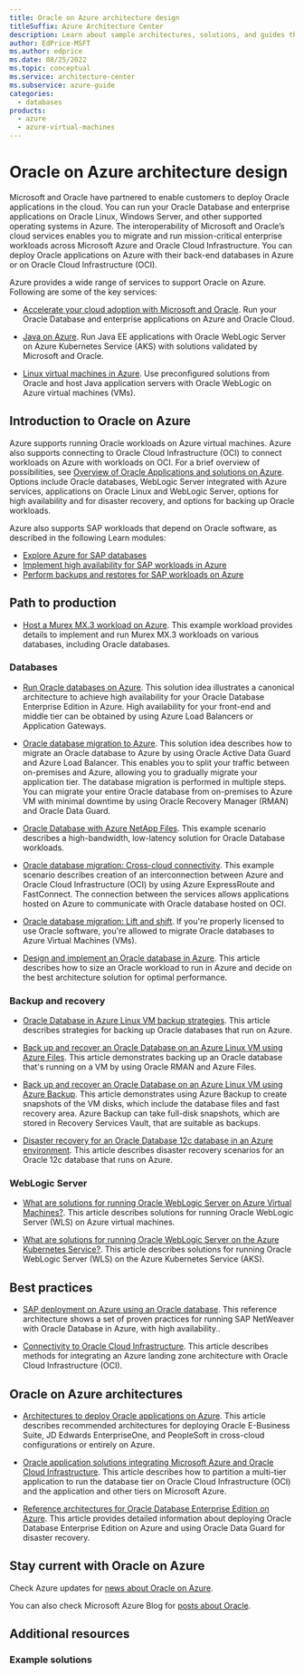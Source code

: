 ```yaml
---
title: Oracle on Azure architecture design
titleSuffix: Azure Architecture Center
description: Learn about sample architectures, solutions, and guides that can help you explore Oracle workloads on Azure.
author: EdPrice-MSFT
ms.author: edprice
ms.date: 08/25/2022
ms.topic: conceptual 
ms.service: architecture-center
ms.subservice: azure-guide
categories:
  - databases
products:
  - azure
  - azure-virtual-machines
---
```


# Oracle on Azure architecture design

Microsoft and Oracle have partnered to enable customers to deploy Oracle applications in the cloud. You can run your Oracle Database and enterprise applications on Oracle Linux, Windows Server, and other supported operating systems in Azure. The interoperability of Microsoft and Oracle’s cloud services enables you to migrate and run mission-critical enterprise workloads across Microsoft Azure and Oracle Cloud Infrastructure. You can deploy Oracle applications on Azure with their back-end databases in Azure or on Oracle Cloud Infrastructure (OCI).

Azure provides a wide range of services to support Oracle on Azure. Following are some of the key services: 

- [Accelerate your cloud adoption with Microsoft and Oracle](https://azure.microsoft.com/solutions/oracle/). Run your Oracle Database and enterprise applications on Azure and Oracle Cloud.

- [Java on Azure](https://azure.microsoft.com/resources/developers/java/). Run Java EE applications with Oracle WebLogic Server on Azure Kubernetes Service (AKS) with solutions validated by Microsoft and Oracle.

- [Linux virtual machines in Azure](https://azure.microsoft.com/services/virtual-machines/linux/#overview). Use preconfigured solutions from Oracle and host Java application servers with Oracle WebLogic on Azure virtual machines (VMs).


## Introduction to Oracle on Azure

Azure supports running Oracle workloads on Azure virtual machines. Azure also supports connecting to Oracle Cloud Infrastructure (OCI) to connect workloads on Azure with workloads on OCI. For a brief overview of possibilities, see [Overview of Oracle Applications and solutions on Azure](/azure/virtual-machines/workloads/oracle/oracle-overview). Options include Oracle databases, WebLogic Server integrated with Azure services, applications on Oracle Linux and WebLogic Server, options for high availability and for disaster recovery, and options for backing up Oracle workloads.

Azure also supports SAP workloads that depend on Oracle software, as described in the following Learn modules:

- [Explore Azure for SAP databases](/learn/modules/explore-azure-databases)
- [Implement high availability for SAP workloads in Azure](/learn/modules/implement-high-availability-for-sap-workloads-azure)
- [Perform backups and restores for SAP workloads on Azure](/learn/modules/perform-backups-restores)

## Path to production


- [Host a Murex MX.3 workload on Azure](../../example-scenario/finance/murex-mx3-azure.yml). This example workload provides details to implement and run Murex MX.3 workloads on various databases, including Oracle databases.


### Databases

- [Run Oracle databases on Azure](./reference-architecture-for-oracle-database-on-azure.yml). This solution idea illustrates a canonical architecture to achieve high availability for your Oracle Database Enterprise Edition in Azure. High availability for your front-end and middle tier can be obtained by using Azure Load Balancers or Application Gateways. <!-- short, simple article -->

- [Oracle database migration to Azure](./reference-architecture-for-oracle-database-migration-to-azure.yml). This solution idea describes how to migrate an Oracle database to Azure by using Oracle Active Data Guard and Azure Load Balancer. This enables you to split your traffic between on-premises and Azure, allowing you to gradually migrate your application tier. The database migration is performed in multiple steps. You can migrate your entire Oracle database from on-premises to Azure VM with minimal downtime by using Oracle Recovery Manager (RMAN) and Oracle Data Guard.

- [Oracle Database with Azure NetApp Files](../../example-scenario/file-storage/oracle-azure-netapp-files.yml). This example scenario describes a high-bandwidth, low-latency solution for Oracle Database workloads.

- [Oracle database migration: Cross-cloud connectivity](../../example-scenario/oracle-migrate/oracle-migration-cross-cloud.yml). This example scenario describes creation of an interconnection between Azure and Oracle Cloud Infrastructure (OCI) by using Azure ExpressRoute and FastConnect. The connection between the services allows applications hosted on Azure to communicate with Oracle database hosted on OCI.

- [Oracle database migration: Lift and shift](../../example-scenario/oracle-migrate/oracle-migration-lift-shift.yml). If you're properly licensed to use Oracle software, you're allowed to migrate Oracle databases to Azure Virtual Machines (VMs). <!-- short, simple article -->

- [Design and implement an Oracle database in Azure](/azure/virtual-machines/workloads/oracle/oracle-design). This article describes how to size an Oracle workload to run in Azure and decide on the best architecture solution for optimal performance.

### Backup and recovery

- [Oracle Database in Azure Linux VM backup strategies](/azure/virtual-machines/workloads/oracle/oracle-database-backup-strategies). This article describes strategies for backing up Oracle databases that run on Azure.

- [Back up and recover an Oracle Database on an Azure Linux VM using Azure Files](/azure/virtual-machines/workloads/oracle/oracle-database-backup-azure-storage). This article demonstrates backing up an Oracle database that's running on a VM by using Oracle RMAN and Azure Files.

- [Back up and recover an Oracle Database on an Azure Linux VM using Azure Backup](/azure/virtual-machines/workloads/oracle/oracle-database-backup-azure-backup). This article demonstrates using Azure Backup to create snapshots of the VM disks, which include the database files and fast recovery area. Azure Backup can take full-disk snapshots, which are stored in Recovery Services Vault, that are suitable as backups.

- [Disaster recovery for an Oracle Database 12c database in an Azure environment](/azure/virtual-machines/workloads/oracle/oracle-disaster-recovery). This article describes disaster recovery scenarios for an Oracle 12c database that runs on Azure.


### WebLogic Server

- [What are solutions for running Oracle WebLogic Server on Azure Virtual Machines?](/azure/virtual-machines/workloads/oracle/oracle-weblogic). This article describes solutions for running Oracle WebLogic Server (WLS) on Azure virtual machines.

- [What are solutions for running Oracle WebLogic Server on the Azure Kubernetes Service?](/azure/virtual-machines/workloads/oracle/weblogic-aks). This article describes solutions for running Oracle WebLogic Server (WLS) on the Azure Kubernetes Service (AKS).

## Best practices

- [SAP deployment on Azure using an Oracle database](../../example-scenario/apps/sap-production.yml). This reference architecture shows a set of proven practices for running SAP NetWeaver with Oracle Database in Azure, with high availability..

- [Connectivity to Oracle Cloud Infrastructure](/azure/cloud-adoption-framework/ready/azure-best-practices/connectivity-to-other-providers-oci). This article describes methods for integrating an Azure landing zone architecture with Oracle Cloud Infrastructure (OCI).

## Oracle on Azure architectures

- [Architectures to deploy Oracle applications on Azure](/azure/virtual-machines/workloads/oracle/oracle-oci-applications). This article describes recommended architectures for deploying Oracle E-Business Suite, JD Edwards EnterpriseOne, and PeopleSoft in cross-cloud configurations or entirely on Azure.

- [Oracle application solutions integrating Microsoft Azure and Oracle Cloud Infrastructure](/azure/virtual-machines/workloads/oracle/oracle-oci-overview). This article describes how to partition a multi-tier application to run the database tier on Oracle Cloud Infrastructure (OCI) and the application and other tiers on Microsoft Azure.

- [Reference architectures for Oracle Database Enterprise Edition on Azure](/azure/virtual-machines/workloads/oracle/oracle-reference-architecture). This article provides detailed information about deploying Oracle Database Enterprise Edition on Azure and using Oracle Data Guard for disaster recovery.


## Stay current with Oracle on Azure

Check Azure updates for [news about Oracle on Azure](https://azure.microsoft.com/updates/?query=Oracle).

You can also check Microsoft Azure Blog for [posts about Oracle](https://azure.microsoft.com/search/blog/?q=Oracle).

## Additional resources

### Example solutions

